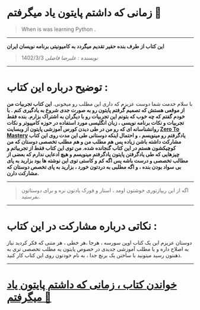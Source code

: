 # زمانی که داشتم پایتون یاد میگرفتم 🐍

> When is was learning Python .

---

**این کتاب از طرف بنده حقیر تقدیم میگردد به کامیونیتی برنامه نویسان ایران**

> _نویسنده : علیرضا فاضلی_ 1402/3/3

---

# توضیح درباره این کتاب :

با سلام خدمت شما دوست عزیزم که داری این مطلب رو میخونی.
**این کتاب تجربیات من از موقعی هستش که تصمیم گرفتم پایتون رو به صورت جدی شروع به یادگیری کنم . با خودم گفتم که چه خوب که بتونم این تجربیات رو با دیگران به اشتراک بزارم. بنده فقط تجربیات و نکات برنامه نویسی ، زبان انگلیسی مورد استفاده در حوزه کامپیوتر و نکات روانشناسانه ای که رو من در طی دیدن کورس آموزشی پایتون از وبسایت
[Zero To Mastery](https://zerotomastery.io/) یادگرفتم رو مینویسم ، و احتمال اینکه دوستانی طی این مدت روی این کتاب مشارکت داشته باشن زیاده پس هم مطلب من و هم مطلب تخصصی دوستان که من کوچیکشون هستم در این کتاب گنجانده شده. من توی این کتاب فقط از تجربیاتم و چیزهایی که طی یادگرفتن پایتون یادگرفتم مینویسم و هیچ ادعایی ندارم که بعضی از مطالب تخصصی و درست باشه پس اگه کم و کاستی توی این نوشته ها بود بزارید به پای بی سواد بودن بنده ، و اگه مطلبی به دردتون خورد ، بزارید به پای تخصص دوستان که مشارکت دارن.**

---

> اگه از این ریپازتوری خوشتون اومد ، استار و فورک یادتون نره و برای دوستاتون بفرستید.

---

# نکاتی درباره مشارکت در این کتاب :

دوستان عزیزم این یک کتاب اوپن سورسه ، هرجا ،هر خطی ، هر متنی که فکر کردید نیاز به اصلاح داره و یا مطلب آموزشی جدیدی در خصوص پایتون یه مطلب تخصصی تری به ذهنتون رسید میتونید با ساختن یک برنچ جدا ، به نام خودتون روی این کتاب کار کنید.

---

# [خواندن کتاب ، زمانی که داشتم پایتون یاد میگرفتم 🐍](./Headlines/Main.rtl.md)
